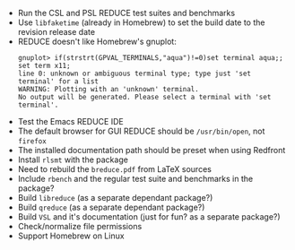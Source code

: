 <!-- vim: set ft=markdown ts=4 sw=4 tw=0 expandtab colorcolumn=80 :         -->
<!-- SPDX-License-Identifier: BSD-2-Clause                                  -->
<!--                                                                        -->
<!-- Copyright (c) 2022 Jeffrey H. Johnson <trnsz@pobox.com>                -->
<!--                                                                        -->
<!-- Redistribution and use in source and binary forms, with or without     -->
<!-- modification, are permitted provided that the following conditions are -->
<!-- met:                                                                   -->
<!--                                                                        -->
<!--   1. Redistributions of source code must retain the relevant copyright -->
<!--      notice, this list of conditions and the following disclaimer.     -->
<!--                                                                        -->
<!--   2. Redistributions in binary form must reproduce the relevant        -->
<!--      copyright notice, this list of conditions and the following       -->
<!--      disclaimer in the documentation and/or other materials provided   -->
<!--      with the distribution.                                            -->
<!--                                                                        -->
<!-- THIS SOFTWARE IS PROVIDED BY THE COPYRIGHT HOLDERS AND CONTRIBUTORS    -->
<!-- "AS IS" AND ANY EXPRESS OR IMPLIED WARRANTIES, INCLUDING, BUT NOT      -->
<!-- LIMITED TO, THE IMPLIED WARRANTIES OF MERCHANTABILITY AND FITNESS FOR  -->
<!-- A PARTICULAR PURPOSE ARE DISCLAIMED. IN NO EVENT SHALL THE COPYRIGHT   -->
<!-- OWNERS OR CONTRIBUTORS BE LIABLE FOR ANY DIRECT, INDIRECT, INCIDENTAL, -->
<!-- SPECIAL, EXEMPLARY, OR CONSEQUENTIAL DAMAGES (INCLUDING, BUT NOT       -->
<!-- LIMITED TO, PROCUREMENT OF SUBSTITUTE GOODS OR SERVICES; LOSS OF USE,  -->
<!-- DATA, OR PROFITS; OR BUSINESS INTERRUPTION) HOWEVER CAUSED AND ON ANY  -->
<!-- THEORY OF LIABILITY, WHETHER IN CONTRACT, STRICT LIABILITY, OR TORT    -->
<!-- (INCLUDING NEGLIGENCE OR OTHERWISE) ARISING IN ANY WAY OUT OF THE USE  -->
<!-- OF THIS SOFTWARE, EVEN IF ADVISED OF THE POSSIBILITY OF SUCH DAMAGE.   -->
<!--                                                                        -->
* Run the CSL and PSL REDUCE test suites and benchmarks
* Use `libfaketime` (already in Homebrew) to set the build date to the revision release date
* REDUCE doesn't like Homebrew's gnuplot:
  ```
  gnuplot> if(strstrt(GPVAL_TERMINALS,"aqua")!=0)set terminal aqua;;    set term x11;
  line 0: unknown or ambiguous terminal type; type just 'set terminal' for a list
  WARNING: Plotting with an 'unknown' terminal.
  No output will be generated. Please select a terminal with 'set terminal'.
  ```
* Test the Emacs REDUCE IDE
* The default browser for GUI REDUCE should be `/usr/bin/open`, not `firefox`
* The installed documentation path should be preset when using Redfront
* Install `rlsmt` with the package
* Need to rebuild the `breduce.pdf` from LaTeX sources
* Include `rbench` and the regular test suite and benchmarks in the package?
* Build `libreduce` (as a separate dependant package?)
* Build `qreduce` (as a separate dependant package?)
* Build `VSL` and it's documentation (just for fun? as a separate package?)
* Check/normalize file permissions
* Support Homebrew on Linux
